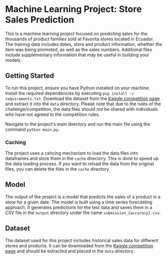 # Machine Learning Project: Store Sales Prediction

This is a machine learning project focused on predicting sales for the thousands of product families sold at Favorita stores located in Ecuador. The training data includes dates, store and product information, whether the item was being promoted, as well as the sales numbers. Additional files include supplementary information that may be useful in building your models.

## Getting Started

To run this project, ensure you have Python installed on your machine. Install the required dependencies by executing `pip install -r requirements.txt`.
Download the dataset from the [Kaggle competition page](https://www.kaggle.com/competitions/store-sales-time-series-forecasting/data) and extract it into the `data` directory. Please note that due to the rules of the challenge/competition, the data files should not be shared with individuals who have not agreed to the competition rules.

Navigate to the project's main directory and run the main file using the command `python main.py`.

### Caching

The project uses a cahcing mechanism to load the data files into dataframes and store them in the `cache` directory. This is done to speed up the data loading process. If you want to reload the data from the original files, you can delete the files in the `cache` directory.

## Model

The output of the project is a model that predicts the sales of a product in a store for a given date. The model is built using a time series forecasting approach.
It generates predictions for the test data and saves them in a CSV file in the `output` directory under the name `submission_{accuracy}.csv`.

## Dataset

The dataset used for this project includes historical sales data for different stores and products. It can be downloaded from the [Kaggle competition page](https://www.kaggle.com/competitions/store-sales-time-series-forecasting/data) and should be extracted and placed in the `data` directory.
